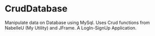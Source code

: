 # CrudDatabase
Manipulate data on Database using MySql. Uses Crud functions from NabelleU (My Utility) and JFrame. A LogIn-SignUp Application.

